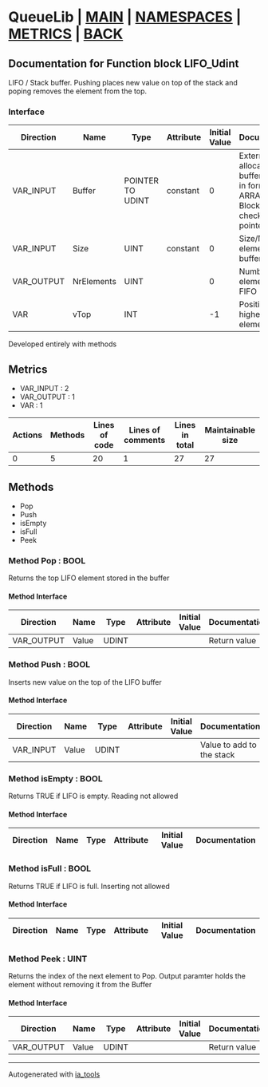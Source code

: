 # QueueLib | [MAIN] | [NAMESPACES] | [METRICS] | [BACK]  

## Documentation for Function block LIFO_Udint  

LIFO / Stack buffer. Pushing places new value on top of the stack and poping removes the element from the top.  

### Interface  

| Direction | Name | Type | Attribute | Initial Value | Documentation |
| --------- | ---- | ---- | --------- | ------------- | ------------- |
| VAR_INPUT | Buffer | POINTER TO UDINT | constant | 0 | Externally allocated buffer. Must be in format ARRAY[0..N]. ! Block doesn't check for Null pointer |  
| VAR_INPUT | Size | UINT | constant | 0 | Size/Max elements of the buffer |  
| VAR_OUTPUT | NrElements | UINT |  | 0 | Number of elements in the FIFO |  
| VAR | vTop | INT |  | -1 | Position of the highest element |  

Developed entirely with methods  

## Metrics  

- VAR_INPUT : 2
- VAR_OUTPUT : 1
- VAR : 1

| Actions | Methods | Lines of code | Lines of comments | Lines in total | Maintainable size |
| ------- | ------- | ------------- | ----------------- | -------------- | ----------------- |
| 0 | 5 | 20 |1 |27 | 27 |



## Methods  
- Pop
- Push
- isEmpty
- isFull
- Peek

### Method Pop : BOOL  

Returns the top LIFO element stored in the buffer  

#### Method Interface  

| Direction | Name | Type | Attribute | Initial Value | Documentation |
| --------- | ---- | ---- | --------- | ------------- | ------------- |
| VAR_OUTPUT | Value | UDINT |  |  | Return value |  


### Method Push : BOOL  

Inserts new value on the top of the LIFO buffer  

#### Method Interface  

| Direction | Name | Type | Attribute | Initial Value | Documentation |
| --------- | ---- | ---- | --------- | ------------- | ------------- |
| VAR_INPUT | Value | UDINT |  |  | Value to add to the stack |  


### Method isEmpty : BOOL  

Returns TRUE if LIFO is empty. Reading not allowed  

#### Method Interface  

| Direction | Name | Type | Attribute | Initial Value | Documentation |
| --------- | ---- | ---- | --------- | ------------- | ------------- |


### Method isFull : BOOL  

Returns TRUE if LIFO is full. Inserting not allowed  

#### Method Interface  

| Direction | Name | Type | Attribute | Initial Value | Documentation |
| --------- | ---- | ---- | --------- | ------------- | ------------- |


### Method Peek : UINT  

Returns the index of the next element to Pop. Output paramter holds the element without removing it from the Buffer  

#### Method Interface  

| Direction | Name | Type | Attribute | Initial Value | Documentation |
| --------- | ---- | ---- | --------- | ------------- | ------------- |
| VAR_OUTPUT | Value | UDINT |  |  | Return value |  



---
Autogenerated with [ia_tools](https://github.com/tkucic/ia_tools)  

[MAIN]: ../../../../index.md
[NAMESPACES]: ../../nsList.md
[METRICS]: ../../../metrics.md
[BACK]: ../nsMain.md
